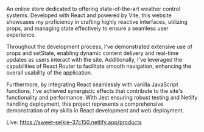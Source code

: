 An online store dedicated to offering state-of-the-art weather control systems. Developed with React and powered by Vite, this website showcases my proficiency in crafting highly reactive interfaces, utilizing props, and managing state effectively to ensure a seamless user experience.

Throughout the development process, I've demonstrated extensive use of props and setState, enabling dynamic content delivery and real-time updates as users interact with the site. Additionally, I've leveraged the capabilities of React Router to facilitate smooth navigation, enhancing the overall usability of the application.

Furthermore, by integrating React seamlessly with vanilla JavaScript functions, I've achieved synergistic effects that contribute to the site's functionality and performance. With Jest ensuring robust testing and Netlify handling deployment, this project represents a comprehensive demonstration of my skills in React development and web deployment.

Live: https://sweet-selkie-37c150.netlify.app/products
